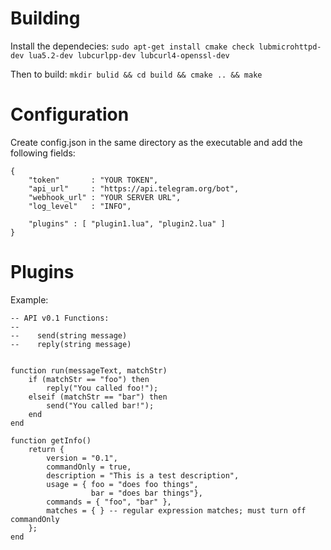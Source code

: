 Building
========

Install the dependecies:
 `sudo apt-get install cmake check lubmicrohttpd-dev lua5.2-dev lubcurlpp-dev lubcurl4-openssl-dev`
 
Then to build:
 `mkdir bulid && cd build && cmake .. && make`
 
Configuration
=============

Create config.json in the same directory as the executable and add the following fields:

```
{
    "token"       : "YOUR TOKEN",
    "api_url"     : "https://api.telegram.org/bot",
    "webhook_url" : "YOUR SERVER URL",
    "log_level"   : "INFO",
    
    "plugins" : [ "plugin1.lua", "plugin2.lua" ]
}
```

Plugins
=======

Example:

```
-- API v0.1 Functions:
-- 
--    send(string message)
--    reply(string message)


function run(messageText, matchStr)
    if (matchStr == "foo") then
        reply("You called foo!");
    elseif (matchStr == "bar") then
        send("You called bar!"); 
    end
end

function getInfo()
    return {
        version = "0.1",
        commandOnly = true,
        description = "This is a test description",
        usage = { foo = "does foo things",
                  bar = "does bar things"},
        commands = { "foo", "bar" },
        matches = { } -- regular expression matches; must turn off commandOnly
    };
end
```